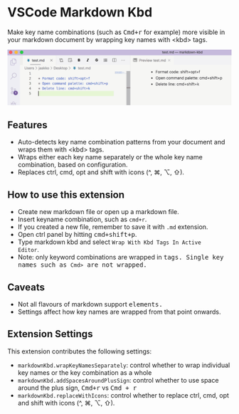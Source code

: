 # VSCode Markdown Kbd

Make key name combinations (such as <kbd>Cmd+r</kbd> for example)  more visible in your markdown document by wrapping key names with \<kbd\> tags.

![Demo](images/markdown-kbd-demo.gif)

## Features

* Auto-detects key name combination patterns from your document and wraps them with \<kbd\> tags.
* Wraps either each key name separately or the whole key name combination, based on configuration.
* Replaces ctrl, cmd, opt and shift with icons (^, ⌘, ⌥, ⇧).

## How to use this extension

* Create new markdown file or open up a markdown file.
* Insert keyname combination, such as <code>cmd+r</code>.
* If you created a new file, remember to save it with <code>.md</code> extension.
* Open ctrl panel by hitting <kbd>cmd+shift+p</kbd>.
* Type markdown kbd and select <code>Wrap With Kbd Tags In Active Editor</code>.
* Note: only keyword combinations are wrapped in <kbd> tags. Single key names such as <code>Cmd></code> are not wrapped.

## Caveats

* Not all flavours of markdown support <kbd> elements.
* Settings affect how key names are wrapped from that point onwards.

## Extension Settings

This extension contributes the following settings:

* <code>markdownKbd.wrapKeyNamesSeparately</code>: control whether to wrap individual key names or the key combination as a whole
* <code>markdownKbd.addSpacesAroundPlusSign</code>: control whether to use space around the plus sign, <kbd>Cmd+r</kbd> vs <kbd>Cmd + r</kbd>
* <code>markdownKbd.replaceWithIcons</code>: control whether to replace ctrl, cmd, opt and shift with icons (^, ⌘, ⌥, ⇧).